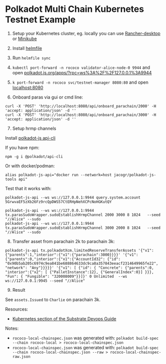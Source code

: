 # Polkadot Multi Chain Kubernetes Testnet Example

1. Setup your Kubernetes cluster, eg. locally you can use [Rancher-desktop](https://rancherdesktop.io/) or [Minikube](https://minikube.sigs.k8s.io/)

2. Install [helmfile](https://github.com/roboll/helmfile)

3. Run `helmfile sync`

4. `kubectl port-forward -n rococo validator-alice-node-0 9944` and open [polkadot.js.org/apps/?rpc=ws%3A%2F%2F127.0.0.1%3A9944](https://polkadot.js.org/apps/?rpc=ws%3A%2F%2F127.0.0.1%3A9944#/explorer)

5. `k port-forward -n rococo svc/testnet-manager 8080:80` and open [localhost:8080](http://localhost:8080/)

6. Onboard paras via gui or cmd line:

```
curl -X 'POST' 'http://localhost:8080/api/onboard_parachain/2000' -H 'accept: application/json' -d ''
curl -X 'POST' 'http://localhost:8080/api/onboard_parachain/3000' -H 'accept: application/json' -d ''
```

7. Setup hrmp channels

Install [polkadot-js api-cli](https://github.com/polkadot-js/tools/tree/master/packages/api-cli)

If you have npm:
```
npm -g i @polkadot/api-cli
```

Or with docker/podman:
```
alias polkadot-js-api="docker run --network=host jacogr/polkadot-js-tools api"
```

Test that it works with:
```
polkadot-js-api --ws ws://127.0.0.1:9944 query.system.account 5GrwvaEF5zXb26Fz9rcQpDWS57CtERHpNehXCPcNoHGKutQY
```

```
polkadot-js-api --ws ws://127.0.0.1:9944 tx.parasSudoWrapper.sudoEstablishHrmpChannel 2000 3000 8 1024   --seed "//Alice" --sudo
polkadot-js-api --ws ws://127.0.0.1:9944 tx.parasSudoWrapper.sudoEstablishHrmpChannel 3000 2000 8 1024   --seed "//Alice" --sudo
```

8. Transfer asset from parachain 2k to parachain 3k:

```
polkadot-js-api tx.polkadotXcm.limitedReserveTransferAssets '{"v1":{"parents":1,"interior":{"x1":{"parachain":3000}}}}' '{"v1":{"parents":0,"interior":{"x1":{"AccountId32": {"id": "0x90b5ab205c6974c9ea841be688864633dc9ca8a357843eeacf2314649965fe22", "network": "Any"}}}}}' '{"v1": [ {"id": { "Concrete": {"parents":0, "interior":{"x2": [ {"PalletInstance":12}, {"GeneralIndex":0}] }}}, "Fun": { "Fungible": "320008009"}}]}' 0 Unlimited  --ws ws://127.0.0.1:9945 --seed "//Alice"
```

9. Result

See ```assets.Issued``` to ```Charlie``` on parachain 3k. 




Resources:

- [Kubernetes section of the Substrate Devops Guide](https://paritytech.github.io/devops-guide/kubernetes/index.html)

Notes:

- `rococo-local-chainspec.json` was generated with: `polkadot build-spec --chain rococo-local > rococo-local-chainspec.json`
- `rococo-local-chainspec.json` was generated with: `polkadot build-spec --chain rococo-local-chainspec.json --raw > rococo-local-chainspec-raw.json`
